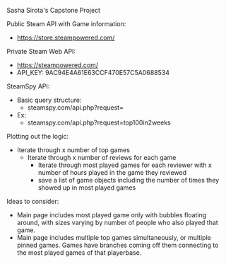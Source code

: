 Sasha Sirota's Capstone Project

Public Steam API with Game information:

- https://store.steampowered.com/

Private Steam Web API:

- https://steampowered.com/
- API_KEY: 9AC94E4A61E63CCF470E57C5A0688534

SteamSpy API:

- Basic query structure:
  - steamspy.com/api.php?request=
- Ex:
  - steamspy.com/api.php?request=top100in2weeks

Plotting out the logic:

- Iterate through x number of top games
  - Iterate through x number of reviews for each game
    - Iterate through most played games for each reviewer with x number of hours played in the game they reviewed
    - save a list of game objects including the number of times they showed up in most played games

Ideas to consider:

- Main page includes most played game only with bubbles floating around, with sizes varying by number of people who also played that game.
- Main page includes multiple top games simultaneously, or multiple pinned games. Games have branches coming off them connecting to the most played games of that playerbase.
